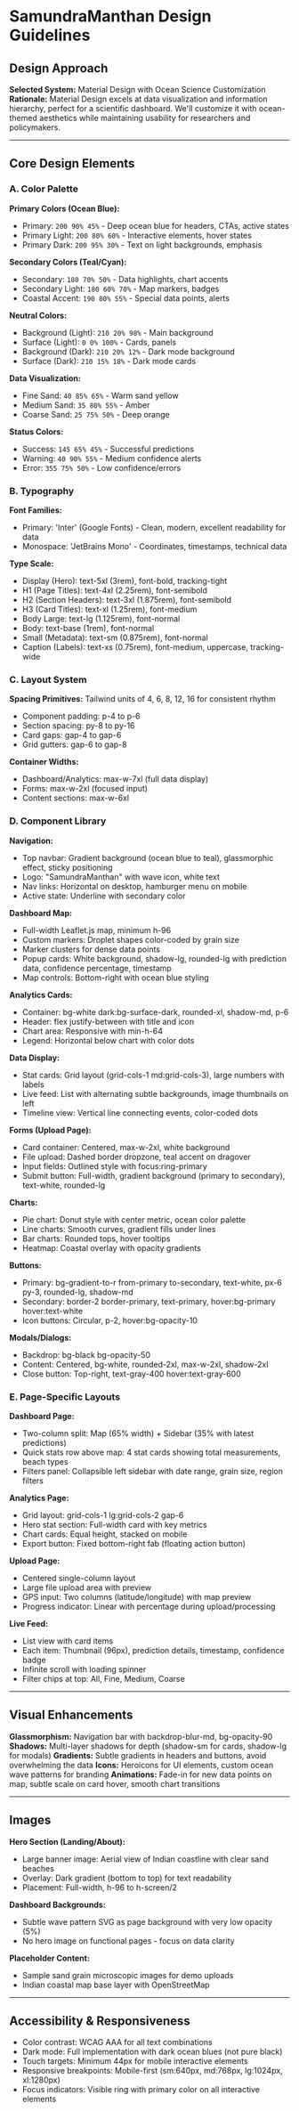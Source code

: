 # SamundraManthan Design Guidelines

## Design Approach

**Selected System:** Material Design with Ocean Science Customization
**Rationale:** Material Design excels at data visualization and information hierarchy, perfect for a scientific dashboard. We'll customize it with ocean-themed aesthetics while maintaining usability for researchers and policymakers.

---

## Core Design Elements

### A. Color Palette

**Primary Colors (Ocean Blue):**
- Primary: `200 90% 45%` - Deep ocean blue for headers, CTAs, active states
- Primary Light: `200 80% 60%` - Interactive elements, hover states
- Primary Dark: `200 95% 30%` - Text on light backgrounds, emphasis

**Secondary Colors (Teal/Cyan):**
- Secondary: `180 70% 50%` - Data highlights, chart accents
- Secondary Light: `180 60% 70%` - Map markers, badges
- Coastal Accent: `190 80% 55%` - Special data points, alerts

**Neutral Colors:**
- Background (Light): `210 20% 98%` - Main background
- Surface (Light): `0 0% 100%` - Cards, panels
- Background (Dark): `210 20% 12%` - Dark mode background
- Surface (Dark): `210 15% 18%` - Dark mode cards

**Data Visualization:**
- Fine Sand: `40 85% 65%` - Warm sand yellow
- Medium Sand: `35 80% 55%` - Amber
- Coarse Sand: `25 75% 50%` - Deep orange

**Status Colors:**
- Success: `145 65% 45%` - Successful predictions
- Warning: `40 90% 55%` - Medium confidence alerts
- Error: `355 75% 50%` - Low confidence/errors

### B. Typography

**Font Families:**
- Primary: 'Inter' (Google Fonts) - Clean, modern, excellent readability for data
- Monospace: 'JetBrains Mono' - Coordinates, timestamps, technical data

**Type Scale:**
- Display (Hero): text-5xl (3rem), font-bold, tracking-tight
- H1 (Page Titles): text-4xl (2.25rem), font-semibold
- H2 (Section Headers): text-3xl (1.875rem), font-semibold
- H3 (Card Titles): text-xl (1.25rem), font-medium
- Body Large: text-lg (1.125rem), font-normal
- Body: text-base (1rem), font-normal
- Small (Metadata): text-sm (0.875rem), font-normal
- Caption (Labels): text-xs (0.75rem), font-medium, uppercase, tracking-wide

### C. Layout System

**Spacing Primitives:** Tailwind units of 4, 6, 8, 12, 16 for consistent rhythm
- Component padding: p-4 to p-6
- Section spacing: py-8 to py-16
- Card gaps: gap-4 to gap-6
- Grid gutters: gap-6 to gap-8

**Container Widths:**
- Dashboard/Analytics: max-w-7xl (full data display)
- Forms: max-w-2xl (focused input)
- Content sections: max-w-6xl

### D. Component Library

**Navigation:**
- Top navbar: Gradient background (ocean blue to teal), glassmorphic effect, sticky positioning
- Logo: "SamundraManthan" with wave icon, white text
- Nav links: Horizontal on desktop, hamburger menu on mobile
- Active state: Underline with secondary color

**Dashboard Map:**
- Full-width Leaflet.js map, minimum h-96
- Custom markers: Droplet shapes color-coded by grain size
- Marker clusters for dense data points
- Popup cards: White background, shadow-lg, rounded-lg with prediction data, confidence percentage, timestamp
- Map controls: Bottom-right with ocean blue styling

**Analytics Cards:**
- Container: bg-white dark:bg-surface-dark, rounded-xl, shadow-md, p-6
- Header: flex justify-between with title and icon
- Chart area: Responsive with min-h-64
- Legend: Horizontal below chart with color dots

**Data Display:**
- Stat cards: Grid layout (grid-cols-1 md:grid-cols-3), large numbers with labels
- Live feed: List with alternating subtle backgrounds, image thumbnails on left
- Timeline view: Vertical line connecting events, color-coded dots

**Forms (Upload Page):**
- Card container: Centered, max-w-2xl, white background
- File upload: Dashed border dropzone, teal accent on dragover
- Input fields: Outlined style with focus:ring-primary
- Submit button: Full-width, gradient background (primary to secondary), text-white, rounded-lg

**Charts:**
- Pie chart: Donut style with center metric, ocean color palette
- Line charts: Smooth curves, gradient fills under lines
- Bar charts: Rounded tops, hover tooltips
- Heatmap: Coastal overlay with opacity gradients

**Buttons:**
- Primary: bg-gradient-to-r from-primary to-secondary, text-white, px-6 py-3, rounded-lg, shadow-md
- Secondary: border-2 border-primary, text-primary, hover:bg-primary hover:text-white
- Icon buttons: Circular, p-2, hover:bg-opacity-10

**Modals/Dialogs:**
- Backdrop: bg-black bg-opacity-50
- Content: Centered, bg-white, rounded-2xl, max-w-2xl, shadow-2xl
- Close button: Top-right, text-gray-400 hover:text-gray-600

### E. Page-Specific Layouts

**Dashboard Page:**
- Two-column split: Map (65% width) + Sidebar (35% with latest predictions)
- Quick stats row above map: 4 stat cards showing total measurements, beach types
- Filters panel: Collapsible left sidebar with date range, grain size, region filters

**Analytics Page:**
- Grid layout: grid-cols-1 lg:grid-cols-2 gap-6
- Hero stat section: Full-width card with key metrics
- Chart cards: Equal height, stacked on mobile
- Export button: Fixed bottom-right fab (floating action button)

**Upload Page:**
- Centered single-column layout
- Large file upload area with preview
- GPS input: Two columns (latitude/longitude) with map preview
- Progress indicator: Linear with percentage during upload/processing

**Live Feed:**
- List view with card items
- Each item: Thumbnail (96px), prediction details, timestamp, confidence badge
- Infinite scroll with loading spinner
- Filter chips at top: All, Fine, Medium, Coarse

---

## Visual Enhancements

**Glassmorphism:** Navigation bar with backdrop-blur-md, bg-opacity-90
**Shadows:** Multi-layer shadows for depth (shadow-sm for cards, shadow-lg for modals)
**Gradients:** Subtle gradients in headers and buttons, avoid overwhelming the data
**Icons:** Heroicons for UI elements, custom ocean wave patterns for branding
**Animations:** Fade-in for new data points on map, subtle scale on card hover, smooth chart transitions

---

## Images

**Hero Section (Landing/About):**
- Large banner image: Aerial view of Indian coastline with clear sand beaches
- Overlay: Dark gradient (bottom to top) for text readability
- Placement: Full-width, h-96 to h-screen/2

**Dashboard Backgrounds:**
- Subtle wave pattern SVG as page background with very low opacity (5%)
- No hero image on functional pages - focus on data clarity

**Placeholder Content:**
- Sample sand grain microscopic images for demo uploads
- Indian coastal map base layer with OpenStreetMap

---

## Accessibility & Responsiveness

- Color contrast: WCAG AAA for all text combinations
- Dark mode: Full implementation with dark ocean blues (not pure black)
- Touch targets: Minimum 44px for mobile interactive elements
- Responsive breakpoints: Mobile-first (sm:640px, md:768px, lg:1024px, xl:1280px)
- Focus indicators: Visible ring with primary color on all interactive elements